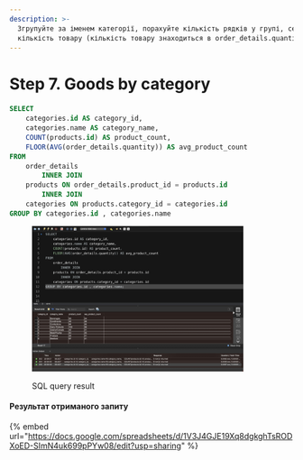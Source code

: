 ```yaml
---
description: >-
  Згрупуйте за іменем категорії, порахуйте кількість рядків у групі, середню
  кількість товару (кількість товару знаходиться в order_details.quantity)
---
```


# Step 7. Goods by category

```sql
SELECT 
    categories.id AS category_id,
    categories.name AS category_name,
    COUNT(products.id) AS product_count,
    FLOOR(AVG(order_details.quantity)) AS avg_product_count
FROM
    order_details
        INNER JOIN
    products ON order_details.product_id = products.id
        INNER JOIN
    categories ON products.category_id = categories.id
GROUP BY categories.id , categories.name
```

<figure><img src="../.gitbook/assets/hw-04_step-07 (1).jpg" alt="" width="375"><figcaption><p>SQL query result</p></figcaption></figure>

#### Результат отриманого запиту

{% embed url="https://docs.google.com/spreadsheets/d/1V3J4GJE19Xq8dgkghTsRODXoED-SImN4uk699pPYw08/edit?usp=sharing" %}
